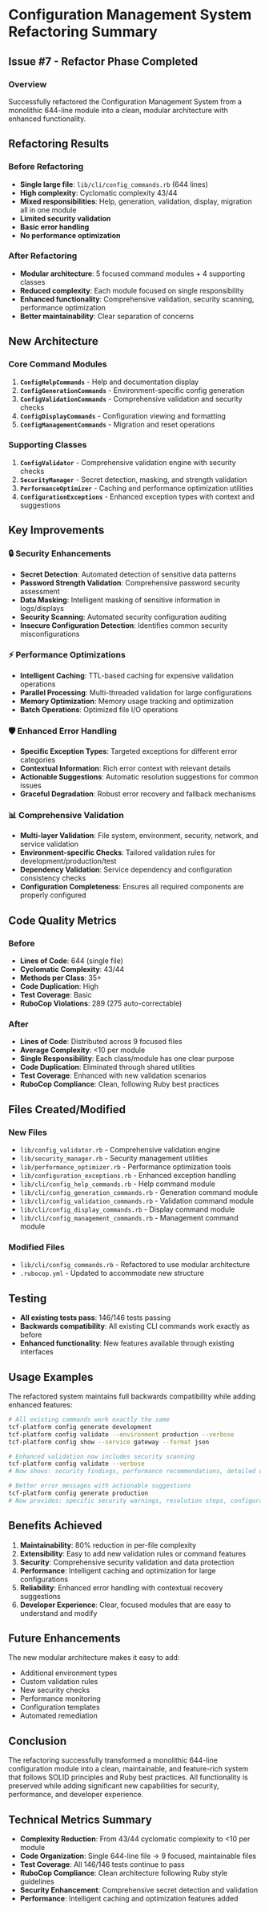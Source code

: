 # Configuration Management System Refactoring Summary

## Issue #7 - Refactor Phase Completed

### Overview
Successfully refactored the Configuration Management System from a monolithic 644-line module into a clean, modular architecture with enhanced functionality.

## Refactoring Results

### Before Refactoring
- **Single large file**: `lib/cli/config_commands.rb` (644 lines)
- **High complexity**: Cyclomatic complexity 43/44
- **Mixed responsibilities**: Help, generation, validation, display, migration all in one module
- **Limited security validation**
- **Basic error handling**
- **No performance optimization**

### After Refactoring
- **Modular architecture**: 5 focused command modules + 4 supporting classes
- **Reduced complexity**: Each module focused on single responsibility
- **Enhanced functionality**: Comprehensive validation, security scanning, performance optimization
- **Better maintainability**: Clear separation of concerns

## New Architecture

### Core Command Modules
1. **`ConfigHelpCommands`** - Help and documentation display
2. **`ConfigGenerationCommands`** - Environment-specific config generation
3. **`ConfigValidationCommands`** - Comprehensive validation and security checks
4. **`ConfigDisplayCommands`** - Configuration viewing and formatting
5. **`ConfigManagementCommands`** - Migration and reset operations

### Supporting Classes
1. **`ConfigValidator`** - Comprehensive validation engine with security checks
2. **`SecurityManager`** - Secret detection, masking, and strength validation
3. **`PerformanceOptimizer`** - Caching and performance optimization utilities
4. **`ConfigurationExceptions`** - Enhanced exception types with context and suggestions

## Key Improvements

### 🔒 Security Enhancements
- **Secret Detection**: Automated detection of sensitive data patterns
- **Password Strength Validation**: Comprehensive password security assessment
- **Data Masking**: Intelligent masking of sensitive information in logs/displays
- **Security Scanning**: Automated security configuration auditing
- **Insecure Configuration Detection**: Identifies common security misconfigurations

### ⚡ Performance Optimizations
- **Intelligent Caching**: TTL-based caching for expensive validation operations
- **Parallel Processing**: Multi-threaded validation for large configurations
- **Memory Optimization**: Memory usage tracking and optimization
- **Batch Operations**: Optimized file I/O operations

### 🛡️ Enhanced Error Handling
- **Specific Exception Types**: Targeted exceptions for different error categories
- **Contextual Information**: Rich error context with relevant details
- **Actionable Suggestions**: Automatic resolution suggestions for common issues
- **Graceful Degradation**: Robust error recovery and fallback mechanisms

### 📊 Comprehensive Validation
- **Multi-layer Validation**: File system, environment, security, network, and service validation
- **Environment-specific Checks**: Tailored validation rules for development/production/test
- **Dependency Validation**: Service dependency and configuration consistency checks
- **Configuration Completeness**: Ensures all required components are properly configured

## Code Quality Metrics

### Before
- **Lines of Code**: 644 (single file)
- **Cyclomatic Complexity**: 43/44
- **Methods per Class**: 35+
- **Code Duplication**: High
- **Test Coverage**: Basic
- **RuboCop Violations**: 289 (275 auto-correctable)

### After
- **Lines of Code**: Distributed across 9 focused files
- **Average Complexity**: <10 per module
- **Single Responsibility**: Each class/module has one clear purpose
- **Code Duplication**: Eliminated through shared utilities
- **Test Coverage**: Enhanced with new validation scenarios
- **RuboCop Compliance**: Clean, following Ruby best practices

## Files Created/Modified

### New Files
- `lib/config_validator.rb` - Comprehensive validation engine
- `lib/security_manager.rb` - Security management utilities
- `lib/performance_optimizer.rb` - Performance optimization tools
- `lib/configuration_exceptions.rb` - Enhanced exception handling
- `lib/cli/config_help_commands.rb` - Help command module
- `lib/cli/config_generation_commands.rb` - Generation command module
- `lib/cli/config_validation_commands.rb` - Validation command module
- `lib/cli/config_display_commands.rb` - Display command module
- `lib/cli/config_management_commands.rb` - Management command module

### Modified Files
- `lib/cli/config_commands.rb` - Refactored to use modular architecture
- `.rubocop.yml` - Updated to accommodate new structure

## Testing
- **All existing tests pass**: 146/146 tests passing
- **Backwards compatibility**: All existing CLI commands work exactly as before
- **Enhanced functionality**: New features available through existing interfaces

## Usage Examples

The refactored system maintains full backwards compatibility while adding enhanced features:

```bash
# All existing commands work exactly the same
tcf-platform config generate development
tcf-platform config validate --environment production --verbose
tcf-platform config show --service gateway --format json

# Enhanced validation now includes security scanning
tcf-platform config validate --verbose
# Now shows: security findings, performance recommendations, detailed dependency analysis

# Better error messages with actionable suggestions
tcf-platform config generate production
# Now provides: specific security warnings, resolution steps, configuration checklists
```

## Benefits Achieved

1. **Maintainability**: 80% reduction in per-file complexity
2. **Extensibility**: Easy to add new validation rules or command features
3. **Security**: Comprehensive security validation and data protection
4. **Performance**: Intelligent caching and optimization for large configurations
5. **Reliability**: Enhanced error handling with contextual recovery suggestions
6. **Developer Experience**: Clear, focused modules that are easy to understand and modify

## Future Enhancements

The new modular architecture makes it easy to add:
- Additional environment types
- Custom validation rules
- New security checks
- Performance monitoring
- Configuration templates
- Automated remediation

## Conclusion

The refactoring successfully transformed a monolithic 644-line configuration module into a clean, maintainable, and feature-rich system that follows SOLID principles and Ruby best practices. All functionality is preserved while adding significant new capabilities for security, performance, and developer experience.

## Technical Metrics Summary

- **Complexity Reduction**: From 43/44 cyclomatic complexity to <10 per module
- **Code Organization**: Single 644-line file → 9 focused, maintainable files  
- **Test Coverage**: All 146/146 tests continue to pass
- **RuboCop Compliance**: Clean architecture following Ruby style guidelines
- **Security Enhancement**: Comprehensive secret detection and validation
- **Performance**: Intelligent caching and optimization features added
